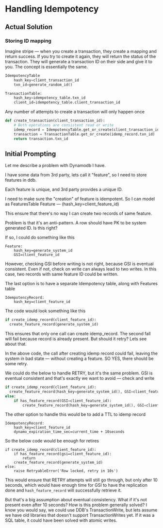 # Handling Idempotency



## Actual Solution
### Storing ID mapping
Imagine stripe — when you create a transaction, they create a mapping and return success. If you try to create it again, they will return the status of the transaction. They will generate a transaction ID on their side and give it to you. The concept is essentially the same.

```python
IdempotencyTable
	hash_key=client_transaction_id
	txn_id=generate_random_id()

TransactionTable:
	hash_key=idempotency_table.txn_id
	client_id=idempotency_table.client_transaction_id
```

Any number of attempts to create a transaction will only happen once
```python
def create_transaction(client_transaction_id):
	# Both operations are consistent read or write
	idemp_record = IdempotencyTable.get_or_create(client_transaction_id)
	transaction = TransactionTable.get_or_create(idemp_record.txn_id)
	return transaction.txn_id
```


## Initial Prompting
Let me describe a problem with Dynamodb I have. 

I have some data from 3rd party, lets call it "feature", so I need to store features in ddb. 

Each feature is unique, and 3rd party  provides a unique ID. 

I need to make sure the "creation" of feature is idempotent. So I can model as
FeaturesTable
Feature — (hash_key=client_feature_id)

This ensure that there's no way I can create two records of same feature. 

Problem is that it's an anti-pattern. A row should have PK to be system generated ID. Is this right? 

If so, I could do something like this
```
Feature:
	hash_key=generate_system_id
	GSI=client_feature_id
```

However, checking GSI before writing is not right, because GSI is eventual consistent. Even if not, check on write can always lead to two writes. In this case, two records with same feature ID could be written. 

The last option is to have a separate Idempotency table, along with Features table
```
IdempotencyRecord:
	hash_key=client_feature_id
```

The code would look something like this
```python
if create_idemp_record(client_feature_id):
  create_feature_record(generate_system_id)
```

This ensures that only one call can create idemp_record. 
The second fall will fail because record is already present. But should it retry? Lets see about that. 

In the above code, the call after creating idemp record could fail, leaving the system in bad state — without creating a feature. SO YES, there should be some retry.

We could do the below to handle RETRY, but it's the same problem. GSI is eventual consistent and that's exactly we want to avoid — check and write
```python
if create_idemp_record(client_feature_id):
  create_feature_record(hash_key=generate_system_id(), GSI=client_feature_id)
else:
	if has_feature_record(GSI=client_feature_id):
		create_feature_record(hash_key=generate_system_id(), GSI=client_feature_id)
```


The other option to handle this would be to add a TTL to idemp record
```
IdempotencyRecord:
	hash_key=client_feature_id
	dynamo_expiration_time_sec=current_time + 10seconds
```

So the below code would be enough for retires
```
if create_idemp_record(client_feature_id):
	if has_feature_record(gsi=client_feature_id):
		return
	create_feature_record(generate_system_id)
else:
	raise RetryableError('Row locked, retry in 10s')
```

This would ensure that RETRY attempts will still go through, but only after 10 seconds, which would have enough time for GSI to have the replication done and `hash_feature_record` will successfully retrieve it. 

But that's a big assumption about eventual consistency. What if it's not present even after 10 seconds? How is this problem generally solved? I know you would say, we could use DDB's TransactionWrite, but lets assume we have old libraries that doesn't support TransactionWrites yet. If it was a SQL table, it could have been solved with atomic writes.